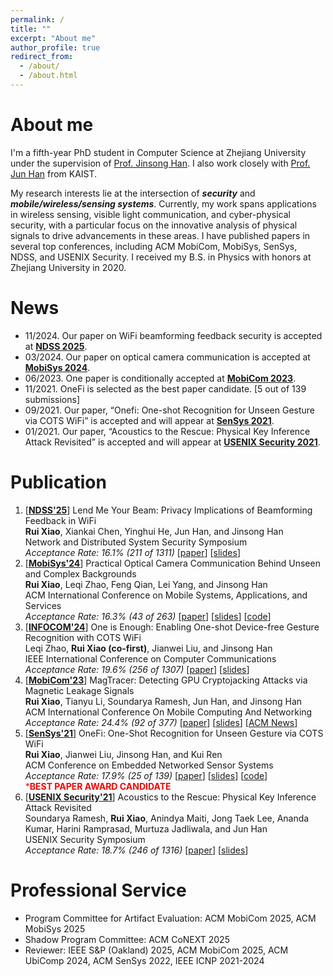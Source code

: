 ```yaml
---
permalink: /
title: ""
excerpt: "About me"
author_profile: true
redirect_from: 
  - /about/
  - /about.html
---
```


# About me

I'm a fifth-year PhD student in Computer Science at Zhejiang University under the supervision of [Prof. Jinsong Han](https://person.zju.edu.cn/en/hanjinsong). I also work closely with [Prof. Jun Han](http://www.junhan.org/) from KAIST.

My research interests lie at the intersection of ***security*** and ***mobile/wireless/sensing systems***. Currently, my work spans applications in wireless sensing, visible light communication, and cyber-physical security, with a particular focus on the innovative analysis of physical signals to drive advancements in these areas. I have published papers in several top conferences, including ACM MobiCom, MobiSys, SenSys, NDSS, and USENIX Security. I received my B.S. in Physics with honors at Zhejiang University in 2020.

# News
- 11/2024. Our paper on WiFi beamforming feedback security is accepted at **[NDSS 2025](https://www.ndss-symposium.org/ndss2025/)**.
- 03/2024. Our paper on optical camera communication is accepted at **[MobiSys 2024](https://sigmobile.org/mobisys/2024/)**.
- 06/2023. One paper is conditionally accepted at **[MobiCom 2023](https://sigmobile.org/mobicom/2023/)**.
- 11/2021. OneFi is selected as the best paper candidate. [5 out of 139 submissions]
- 09/2021. Our paper, “Onefi: One-shot Recognition for Unseen Gesture via COTS WiFi” is accepted and will appear at **[SenSys 2021](https://sensys.acm.org/2021/)**.
- 01/2021. Our paper, “Acoustics to the Rescue: Physical Key Inference Attack Revisited” is accepted and will appear at **[USENIX Security 2021](https://www.usenix.org/conference/usenixsecurity21)**.

# Publication
1. [**[NDSS'25](https://www.ndss-symposium.org/ndss2025/)**] Lend Me Your Beam: Privacy Implications of Beamforming Feedback in WiFi  
   **Rui Xiao**, Xiankai Chen, Yinghui He, Jun Han, and Jinsong Han  
   Network and Distributed System Security Symposium  
   *Acceptance Rate: 16.1% (211 of 1311)* [[paper](https://ruixiao24.github.io/files/leakybeam-ndss25.pdf)] [[slides](https://ruixiao24.github.io/files/leakybeam-ndss-slides.pdf)]
1. [**[MobiSys'24](https://sigmobile.org/mobisys/2024/)**] Practical Optical Camera Communication Behind Unseen and Complex Backgrounds  
    **Rui Xiao**, Leqi Zhao, Feng Qian, Lei Yang, and Jinsong Han  
    ACM International Conference on Mobile Systems, Applications, and Services  
    *Acceptance Rate: 16.3% (43 of 263)* [[paper](https://ruixiao24.github.io/files/winklink-mobisys24.pdf)] [[slides](https://ruixiao24.github.io/files/winklink-mobisys-final.pdf)] [[code](https://github.com/ruixiao24/winklink-mobisys2024)]  
1. [**[INFOCOM'24](https://infocom2024.ieee-infocom.org/)**] One is Enough: Enabling One-shot Device-free Gesture Recognition with COTS WiFi  
    Leqi Zhao, **Rui Xiao (co-first)**, Jianwei Liu, and Jinsong Han  
    IEEE International Conference on Computer Communications  
    *Acceptance Rate: 19.6% (256 of 1307)* [[paper](https://ruixiao24.github.io/files/onesense-infocom24.pdf)] [[slides](https://ruixiao24.github.io/files/OneSense.pdf)]  
1. [**[MobiCom'23](https://sigmobile.org/mobicom/2023/)**] MagTracer: Detecting GPU Cryptojacking Attacks via Magnetic Leakage Signals  
    **Rui Xiao**, Tianyu Li, Soundarya Ramesh, Jun Han, and Jinsong Han  
    ACM International Conference On Mobile Computing And Networking  
    *Acceptance Rate: 24.4% (92 of 377)* [[paper](https://ruixiao24.github.io/files/magtracer-mobicom23.pdf)] [[slides](https://ruixiao24.github.io/files/MagTracer-mobicom23.pptx)] [[ACM News](https://cacm.acm.org/news/magnetic-sensors-pinpoint-gpu-cryptojacking-attacks)]  
1. [**[SenSys'21](https://sensys.acm.org/2021/)**] OneFi: One-Shot Recognition for Unseen Gesture via COTS WiFi  
    **Rui Xiao**, Jianwei Liu, Jinsong Han, and Kui Ren  
    ACM Conference on Embedded Networked Sensor Systems  
    *Acceptance Rate: 17.9% (25 of 139)* [[paper](https://ruixiao24.github.io/files/rui_onefi.pdf)] [[slides](https://ruixiao24.github.io/files/onefi-sensys21.pptx)] [[code](https://github.com/ruixiao24/onefi)]  
    <span style="color:red"> ***BEST PAPER AWARD CANDIDATE**</span>  
1. [**[USENIX Security'21](https://www.usenix.org/conference/usenixsecurity21)**] Acoustics to the Rescue: Physical Key Inference Attack Revisited  
    Soundarya Ramesh, **Rui Xiao**, Anindya Maiti, Jong Taek Lee, Ananda Kumar, Harini Ramprasad, Murtuza Jadliwala, and Jun Han  
    USENIX Security Symposium  
    *Acceptance Rate: 18.7% (246 of 1316)* [[paper](https://www.usenix.org/system/files/sec21fall-ramesh.pdf)] [[slides](https://www.usenix.org/system/files/sec21_slides_ramesh.pdf)] 

# Professional Service
- Program Committee for Artifact Evaluation: ACM MobiCom 2025, ACM MobiSys 2025
- Shadow Program Committee: ACM CoNEXT 2025
- Reviewer: IEEE S&P (Oakland) 2025, ACM MobiCom 2025, ACM UbiComp 2024, ACM SenSys 2022, IEEE ICNP 2021-2024
